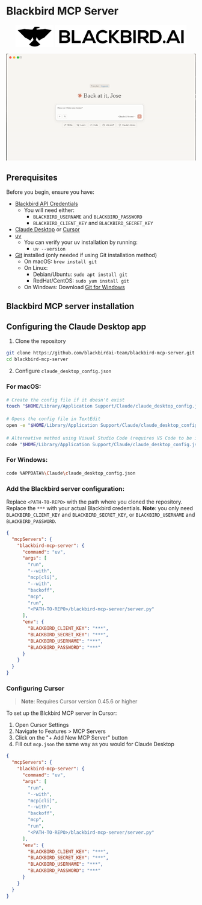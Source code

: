 # Blackbird MCP Server 
<p align="center">
  <img src="resources/BlackbirdAI-Logo.png" height="60"/>
  <img src="resources/blackbirdlogo.png" height="60"/>
</p>

<p align="center">
  <img src="resources/context_check_mcp_example.gif" />
</p>



## Prerequisites

Before you begin, ensure you have:

- [Blackbird API Credentials](https://docs.blackbird.ai/)
  - You will need either:
    - `BLACKBIRD_USERNAME` and `BLACKBIRD_PASSWORD`
    - `BLACKBIRD_CLIENT_KEY` and `BLACKBIRD_SECRET_KEY`
- [Claude Desktop](https://claude.ai/download) or [Cursor](https://cursor.sh)
- [uv](https://docs.astral.sh/uv/getting-started/installation/#standalone-installer)
  - You can verify your uv installation by running:
    - `uv --version`
- [Git](https://git-scm.com/downloads) installed (only needed if using Git installation method)
  - On macOS: `brew install git`
  - On Linux: 
    - Debian/Ubuntu: `sudo apt install git`
    - RedHat/CentOS: `sudo yum install git`
  - On Windows: Download [Git for Windows](https://git-scm.com/download/win)

## Blackbird MCP server installation

## Configuring the Claude Desktop app 

1. Clone the repository
```sh
git clone https://github.com/blackbirdai-team/blackbird-mcp-server.git
cd blackbird-mcp-server
```


2. Configure `claude_desktop_config.json`

### For macOS:

```bash
# Create the config file if it doesn't exist
touch "$HOME/Library/Application Support/Claude/claude_desktop_config.json"

# Opens the config file in TextEdit 
open -e "$HOME/Library/Application Support/Claude/claude_desktop_config.json"

# Alternative method using Visual Studio Code (requires VS Code to be installed)
code "$HOME/Library/Application Support/Claude/claude_desktop_config.json"
```

### For Windows:
```bash
code %APPDATA%\Claude\claude_desktop_config.json
```

### Add the Blackbird server configuration:

Replace `<PATH-TO-REPO>` with the path where you cloned the repository.
Replace the `***` with your actual Blackbird credentials. **Note**: you only need `BLACKBIRD_CLIENT_KEY` and `BLACKBIRD_SECRET_KEY`, or `BLACKBIRD_USERNAME` and `BLACKBIRD_PASSWORD`.

```json
{
  "mcpServers": {
    "blackbird-mcp-server": {
      "command": "uv",
      "args": [
        "run",
        "--with",
        "mcp[cli]",
        "--with",
        "backoff",
        "mcp",
        "run",
        "<PATH-TO-REPO>/blackbird-mcp-server/server.py"
      ],
      "env": {
        "BLACKBIRD_CLIENT_KEY": "***",
        "BLACKBIRD_SECRET_KEY": "***",
        "BLACKBIRD_USERNAME": "***",
        "BLACKBIRD_PASSWORD": "***"
      }
    }
  }
}
```

### Configuring Cursor

> **Note**: Requires Cursor version 0.45.6 or higher

To set up the Blckbird MCP server in Cursor:

1. Open Cursor Settings
2. Navigate to Features > MCP Servers
3. Click on the "+ Add New MCP Server" button
4. Fill out `mcp.json` the same way as you would for Claude Desktop
```json
{
  "mcpServers": {
    "blackbird-mcp-server": {
      "command": "uv",
      "args": [
        "run",
        "--with",
        "mcp[cli]",
        "--with",
        "backoff",
        "mcp",
        "run",
        "<PATH-TO-REPO>/blackbird-mcp-server/server.py"
      ],
      "env": {
        "BLACKBIRD_CLIENT_KEY": "***",
        "BLACKBIRD_SECRET_KEY": "***",
        "BLACKBIRD_USERNAME": "***",
        "BLACKBIRD_PASSWORD": "***"
      }
    }
  }
}
```